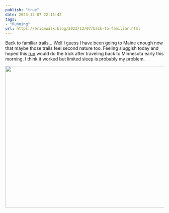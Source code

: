 ```yaml
---
publish: "true"
date: 2023-12-07 22:15:42
tags:
- "Running"
url: https://ericmwalk.blog/2023/12/07/back-to-familiar.html
---
```

Back to familiar trails... Well I guess I have been going to Maine enough now that maybe those trails feel second nature too. Feeling sluggish today and hoped this [run](https://strava.com/activities/10343865466) would do the trick after traveling back to Minnesota early this morning. I think it worked but limited sleep is probably my problem.



<img src="uploads/2023/fc1b3c7861.jpg" width="600" height="450" alt="">